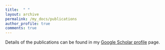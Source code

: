 ```yaml
---
title:  " "
layout: archive
permalink: /my_docs/publications
author_profile: true
comments: true
---
```


Details of the publications can be found in my <a href="https://scholar.google.com/citations?user=KbSrv50AAAAJ&hl=en" target="_blank">Google Scholar profile</a> page.
